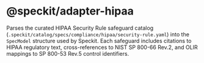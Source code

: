 # @speckit/adapter-hipaa

Parses the curated HIPAA Security Rule safeguard catalog (`.speckit/catalog/specs/compliance/hipaa/security-rule.yaml`) into the `SpecModel` structure used by Speckit. Each safeguard includes citations to HIPAA regulatory text, cross-references to NIST SP 800-66 Rev.2, and OLIR mappings to SP 800-53 Rev.5 control identifiers.
